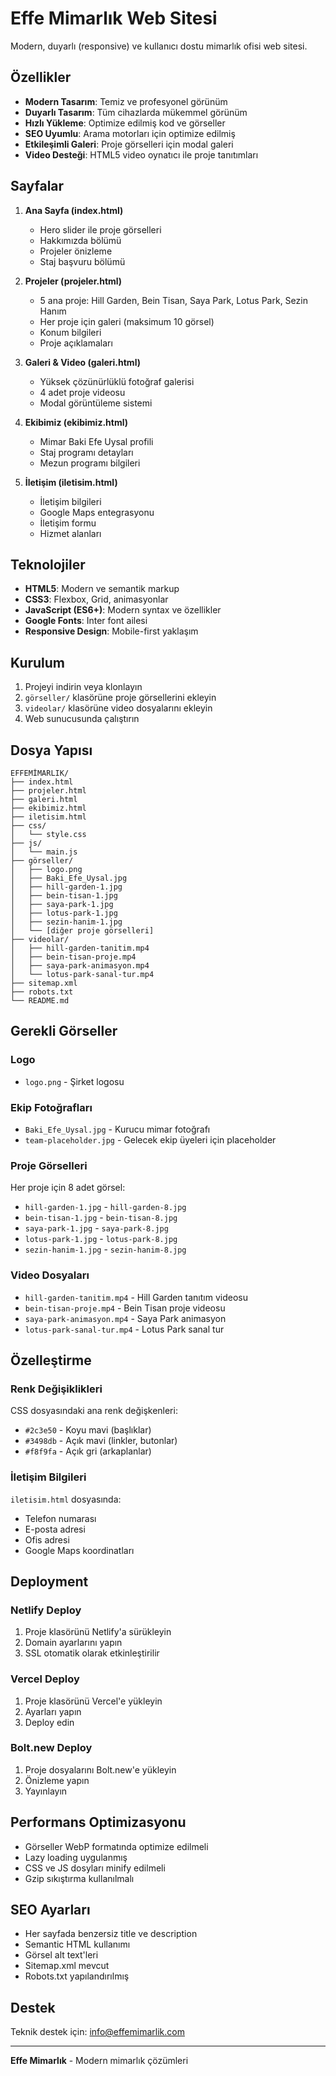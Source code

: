 # Effe Mimarlık Web Sitesi

Modern, duyarlı (responsive) ve kullanıcı dostu mimarlık ofisi web sitesi.

## Özellikler

- **Modern Tasarım**: Temiz ve profesyonel görünüm
- **Duyarlı Tasarım**: Tüm cihazlarda mükemmel görünüm
- **Hızlı Yükleme**: Optimize edilmiş kod ve görseller
- **SEO Uyumlu**: Arama motorları için optimize edilmiş
- **Etkileşimli Galeri**: Proje görselleri için modal galeri
- **Video Desteği**: HTML5 video oynatıcı ile proje tanıtımları

## Sayfalar

1. **Ana Sayfa (index.html)**
   - Hero slider ile proje görselleri
   - Hakkımızda bölümü
   - Projeler önizleme
   - Staj başvuru bölümü

2. **Projeler (projeler.html)**
   - 5 ana proje: Hill Garden, Bein Tisan, Saya Park, Lotus Park, Sezin Hanım
   - Her proje için galeri (maksimum 10 görsel)
   - Konum bilgileri
   - Proje açıklamaları

3. **Galeri & Video (galeri.html)**
   - Yüksek çözünürlüklü fotoğraf galerisi
   - 4 adet proje videosu
   - Modal görüntüleme sistemi

4. **Ekibimiz (ekibimiz.html)**
   - Mimar Baki Efe Uysal profili
   - Staj programı detayları
   - Mezun programı bilgileri

5. **İletişim (iletisim.html)**
   - İletişim bilgileri
   - Google Maps entegrasyonu
   - İletişim formu
   - Hizmet alanları

## Teknolojiler

- **HTML5**: Modern ve semantik markup
- **CSS3**: Flexbox, Grid, animasyonlar
- **JavaScript (ES6+)**: Modern syntax ve özellikler
- **Google Fonts**: Inter font ailesi
- **Responsive Design**: Mobile-first yaklaşım

## Kurulum

1. Projeyi indirin veya klonlayın
2. `görseller/` klasörüne proje görsellerini ekleyin
3. `videolar/` klasörüne video dosyalarını ekleyin
4. Web sunucusunda çalıştırın

## Dosya Yapısı

```
EFFEMİMARLIK/
├── index.html
├── projeler.html
├── galeri.html
├── ekibimiz.html
├── iletisim.html
├── css/
│   └── style.css
├── js/
│   └── main.js
├── görseller/
│   ├── logo.png
│   ├── Baki_Efe_Uysal.jpg
│   ├── hill-garden-1.jpg
│   ├── bein-tisan-1.jpg
│   ├── saya-park-1.jpg
│   ├── lotus-park-1.jpg
│   ├── sezin-hanim-1.jpg
│   └── [diğer proje görselleri]
├── videolar/
│   ├── hill-garden-tanitim.mp4
│   ├── bein-tisan-proje.mp4
│   ├── saya-park-animasyon.mp4
│   └── lotus-park-sanal-tur.mp4
├── sitemap.xml
├── robots.txt
└── README.md
```

## Gerekli Görseller

### Logo
- `logo.png` - Şirket logosu

### Ekip Fotoğrafları
- `Baki_Efe_Uysal.jpg` - Kurucu mimar fotoğrafı
- `team-placeholder.jpg` - Gelecek ekip üyeleri için placeholder

### Proje Görselleri
Her proje için 8 adet görsel:
- `hill-garden-1.jpg` - `hill-garden-8.jpg`
- `bein-tisan-1.jpg` - `bein-tisan-8.jpg`
- `saya-park-1.jpg` - `saya-park-8.jpg`
- `lotus-park-1.jpg` - `lotus-park-8.jpg`
- `sezin-hanim-1.jpg` - `sezin-hanim-8.jpg`

### Video Dosyaları
- `hill-garden-tanitim.mp4` - Hill Garden tanıtım videosu
- `bein-tisan-proje.mp4` - Bein Tisan proje videosu
- `saya-park-animasyon.mp4` - Saya Park animasyon
- `lotus-park-sanal-tur.mp4` - Lotus Park sanal tur

## Özelleştirme

### Renk Değişiklikleri
CSS dosyasındaki ana renk değişkenleri:
- `#2c3e50` - Koyu mavi (başlıklar)
- `#3498db` - Açık mavi (linkler, butonlar)
- `#f8f9fa` - Açık gri (arkaplanlar)

### İletişim Bilgileri
`iletisim.html` dosyasında:
- Telefon numarası
- E-posta adresi
- Ofis adresi
- Google Maps koordinatları

## Deployment

### Netlify Deploy
1. Proje klasörünü Netlify'a sürükleyin
2. Domain ayarlarını yapın
3. SSL otomatik olarak etkinleştirilir

### Vercel Deploy
1. Proje klasörünü Vercel'e yükleyin
2. Ayarları yapın
3. Deploy edin

### Bolt.new Deploy
1. Proje dosyalarını Bolt.new'e yükleyin
2. Önizleme yapın
3. Yayınlayın

## Performans Optimizasyonu

- Görseller WebP formatında optimize edilmeli
- Lazy loading uygulanmış
- CSS ve JS dosyları minify edilmeli
- Gzip sıkıştırma kullanılmalı

## SEO Ayarları

- Her sayfada benzersiz title ve description
- Semantic HTML kullanımı
- Görsel alt text'leri
- Sitemap.xml mevcut
- Robots.txt yapılandırılmış

## Destek

Teknik destek için: info@effemimarlik.com

---

**Effe Mimarlık** - Modern mimarlık çözümleri
